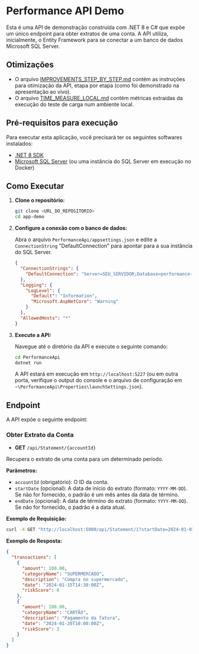 # Performance API Demo

Esta é uma API de demonstração construída com .NET 8 e C# que expõe um único endpoint para obter extratos de uma conta. A API utiliza, inicialmente, o Entity Framework para se conectar a um banco de dados Microsoft SQL Server.

## Otimizações
- O arquivo [IMPROVEMENTS_STEP_BY_STEP.md](IMPROVEMENTS_STEP_BY_STEP.md) contém as instruções para otimização da API, etapa por etapa (como foi demonstrado na apresentação ao vivo).
- O arquivo [TIME_MEASURE_LOCAL.md](TIME_MEASURE_LOCAL.md) contém métricas extraídas da execução do teste de carga num ambiente local.

## Pré-requisitos para execução

Para executar esta aplicação, você precisará ter os seguintes softwares instalados:

*   [.NET 8 SDK](https://dotnet.microsoft.com/download/dotnet/8.0)
*   [Microsoft SQL Server](https://www.microsoft.com/pt-br/sql-server/sql-server-downloads) (ou uma instância do SQL Server em execução no Docker)

## Como Executar

1.  **Clone o repositório:**

    ```bash
    git clone <URL_DO_REPOSITORIO>
    cd app-demo
    ```

2.  **Configure a conexão com o banco de dados:**

    Abra o arquivo `PerformanceApi/appsettings.json` e edite a `ConnectionString` "DefaultConnection" para apontar para a sua instância do SQL Server.

    ```json
    {
      "ConnectionStrings": {
        "DefaultConnection": "Server=SEU_SERVIDOR;Database=performance-demo-db;User ID=SEU_USUARIO;Password=SUA_SENHA;TrustServerCertificate=True;"
      },
      "Logging": {
        "LogLevel": {
          "Default": "Information",
          "Microsoft.AspNetCore": "Warning"
        }
      },
      "AllowedHosts": "*"
    }
    ```

3.  **Execute a API:**

    Navegue até o diretório da API e execute o seguinte comando:

    ```bash
    cd PerformanceApi
    dotnet run
    ```

    A API estará em execução em `http://localhost:5227` (ou em outra porta, verifique o output do console e o arquivo de configuração em `~\PerformanceApi\Properties\launchSettings.json`).

## Endpoint

A API expõe o seguinte endpoint:

### Obter Extrato da Conta

*   **GET** `/api/Statement/{accountId}`

Recupera o extrato de uma conta para um determinado período.

**Parâmetros:**

*   `accountId` (obrigatório): O ID da conta.
*   `startDate` (opcional): A data de início do extrato (formato: `YYYY-MM-DD`). Se não for fornecido, o padrão é um mês antes da data de término.
*   `endDate` (opcional): A data de término do extrato (formato: `YYYY-MM-DD`). Se não for fornecido, o padrão é a data atual.

**Exemplo de Requisição:**

```bash
curl -X GET "http://localhost:5000/api/Statement/1?startDate=2024-01-01&endDate=2024-01-31"
```

**Exemplo de Resposta:**

```json
{  
  "transactions": [
    {
      "amount": 100.00,
      "categoryName": "SUPERMERCADO",
      "description": "Compra no supermercado",
      "date": "2024-01-15T14:30:00Z",
      "riskScore": 0
    },
    {
      "amount": 100.00,
      "categoryName": "CARTÃO",
      "description": "Pagamento da fatura",
      "date": "2024-01-20T10:00:00Z",
      "riskScore": 3
    }
  ]
}
```
